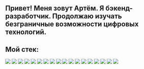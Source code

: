 ## Привет! Меня зовут Артём. Я бэкенд-разработчик. Продолжаю изучать безграничные возможности цифровых технологий.
## Мой стек:
![](https://raw.githubusercontent.com/ArtsiomKavaleuski/images/refs/heads/main/java.png)
![](https://raw.githubusercontent.com/ArtsiomKavaleuski/images/refs/heads/main/git.png)
![](https://raw.githubusercontent.com/ArtsiomKavaleuski/images/refs/heads/main/spring.png)
![](https://raw.githubusercontent.com/ArtsiomKavaleuski/images/refs/heads/main/spring-boot.png)
![](https://raw.githubusercontent.com/ArtsiomKavaleuski/images/refs/heads/main/sql.png)
![](https://raw.githubusercontent.com/ArtsiomKavaleuski/images/refs/heads/main/psql.png)
![](https://raw.githubusercontent.com/ArtsiomKavaleuski/images/refs/heads/main/maven.png)
![](https://raw.githubusercontent.com/ArtsiomKavaleuski/images/refs/heads/main/docker.png)
![](https://raw.githubusercontent.com/ArtsiomKavaleuski/images/refs/heads/main/hibernate.png)
![](https://raw.githubusercontent.com/ArtsiomKavaleuski/images/refs/heads/main/rest.png)
![](https://raw.githubusercontent.com/ArtsiomKavaleuski/images/refs/heads/main/microservices.png)
![](https://raw.githubusercontent.com/ArtsiomKavaleuski/images/refs/heads/main/postman.png)
![](https://raw.githubusercontent.com/ArtsiomKavaleuski/images/refs/heads/main/mockito.png)
![](https://raw.githubusercontent.com/ArtsiomKavaleuski/images/refs/heads/main/junit5.png)
![](https://raw.githubusercontent.com/ArtsiomKavaleuski/images/refs/heads/main/json.png)
![](https://raw.githubusercontent.com/ArtsiomKavaleuski/images/refs/heads/main/idea.png)
![](https://raw.githubusercontent.com/ArtsiomKavaleuski/images/refs/heads/main/linux.png)
![](https://raw.githubusercontent.com/ArtsiomKavaleuski/images/refs/heads/main/windows.png)

<!--
**ArtsiomKavaleuski/ArtsiomKavaleuski** is a ✨ _special_ ✨ repository because its `README.md` (this file) appears on your GitHub profile.

Here are some ideas to get you started:

- 🔭 I’m currently working on ...
- 🌱 I’m currently learning ...
- 👯 I’m looking to collaborate on ...
- 🤔 I’m looking for help with ...
- 💬 Ask me about ...
- 📫 How to reach me: ...
- 😄 Pronouns: ...
- ⚡ Fun fact: ...
-->
